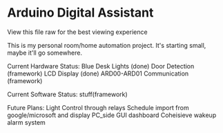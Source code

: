 # Arduino Digital Assistant
View this file raw for the best viewing experience

This is my personal room/home automation project. It's starting small, maybe it'll go somewhere.

Current Hardware Status:
Blue Desk Lights (done)
Door Detection (framework)
LCD Display (done)
ARD00-ARD01 Communication (framework)

Current Software Status:
stuff(framework)

Future Plans:
Light Control through relays
Schedule import from google/microsoft and display
PC_side GUI dashboard
Coheisieve wakeup alarm system

